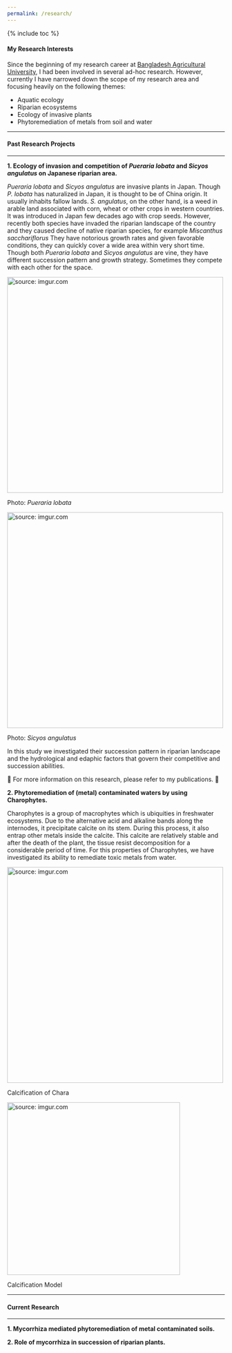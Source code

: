 ```yaml
---
permalink: /research/
---  
```


{% include toc %}

#### My Research Interests  
Since the beginning of my research career at [Bangladesh Agricultural University](https://www.bau.edu.bd/), I had been involved in several ad-hoc research. However, currently I have narrowed down the scope of my research area and focusing heavily on the following themes:  
-  Aquatic ecology  
-  Riparian ecosystems  
-  Ecology of invasive plants  
-  Phytoremediation of metals from soil and water    

----   

#### Past Research Projects  

----   

**1. Ecology of invasion and competition of *Pueraria lobata* and *Sicyos angulatus* on Japanese riparian area.**

*Pueraria lobata* and *Sicyos angulatus* are invasive plants in Japan. Though *P. lobata* has naturalized in Japan, it is thought to be of China origin. It usually inhabits fallow lands. *S. angulatus*, on the other hand, is a weed in arable land associated with corn, wheat or other crops in western countries.  It was introduced in Japan few decades ago with crop seeds. However, recently both species have invaded the riparian landscape of the country and they caused decline of native riparian species, for example *Miscanthus sacchariflorus* They have notorious growth rates and given favorable conditions, they can quickly cover a wide area within very short time.  Though both *Pueraria lobata* and *Sicyos angulatus* are vine, they have different succession pattern and growth strategy. Sometimes they compete with each other for the space.

<p align="left">
<a href="http://imgur.com/omh4qLO"><img src="http://i.imgur.com/omh4qLO.jpg" title="source: imgur.com" width='500'/></a>
</p>
<p>
<figcaption>Photo: <i>Pueraria lobata</i></figcaption>
</p>

<p align="left">
<a href="http://imgur.com/Mirvz8f"><img src="http://i.imgur.com/Mirvz8f.jpg" title="source: imgur.com" width='500'/></a>
</p>
<p>
<figcaption>Photo: <i>Sicyos angulatus</i></figcaption>
</p>

In this study we investigated their succession pattern in riparian landscape and the hydrological and edaphic factors that govern their competitive and succession abilities.

:pushpin: For more information on this research, please refer to my publications. :pushpin:

**2. Phytoremediation of (metal) contaminated waters by using Charophytes.**

Charophytes is a group of macrophytes which is ubiquities in freshwater ecosystems. Due to the alternative acid and alkaline bands along the internodes, it precipitate calcite on its stem. During this process, it also entrap other metals inside the calcite. This calcite are relatively stable and after the death of the plant, the tissue resist decomposition for a considerable period of time. For this properties of Charophytes, we have investigated its ability to remediate toxic metals from water.

<p align="left">
<a href="http://imgur.com/9aduMPI"><img src="http://i.imgur.com/9aduMPI.jpg" title="source: imgur.com" width='500'/></a>
</p>
<p>
<figcaption>Calcification of Chara</figcaption>
</p>

<p align="left">
<a href="http://imgur.com/QqPnESu"><img src="http://i.imgur.com/QqPnESu.png" title="source: imgur.com" width='400'/></a>
</p>
<p>
<figcaption>Calcification Model</figcaption>
</p>

----   

#### Current Research   

----   

**1. Mycorrhiza mediated phytoremediation of metal contaminated soils.**

**2. Role of mycorrhiza in succession of riparian plants.**
